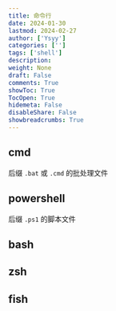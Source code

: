 ```yaml
---
title: 命令行
date: 2024-01-30
lastmod: 2024-02-27
author: ['Ysyy']
categories: ['']
tags: ['shell']
description: 
weight: None
draft: False
comments: True
showToc: True
TocOpen: True
hidemeta: False
disableShare: False
showbreadcrumbs: True
---
```

## cmd
后缀 `.bat` 或 `.cmd` 的批处理文件

## powershell
后缀 `.ps1` 的脚本文件

## bash

## zsh

## fish